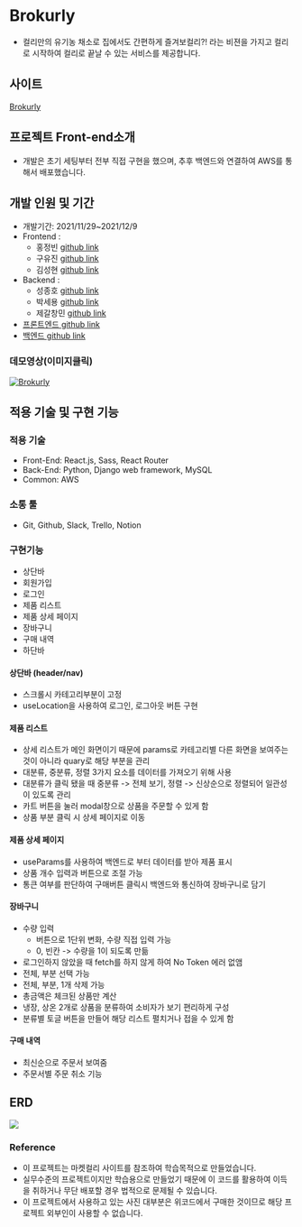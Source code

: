 # Brokurly

- 컬리만의 유기농 채소로 집에서도 간편하게 즐겨보컬리?! 라는 비젼을 가지고 컬리로 시작하여 컬리로 끝날 수 있는 서비스를 제공합니다.

## 사이트

[Brokurly](http://brokurly.s3-website.ap-northeast-2.amazonaws.com/)

## 프로젝트 Front-end소개

- 개발은 초기 세팅부터 전부 직접 구현을 했으며, 추후 백엔드와 연결하여 AWS를 통해서 배포했습니다.

## 개발 인원 및 기간

- 개발기간: 2021/11/29~2021/12/9
- Frontend :
  - 홍정빈 [github link](https://github.com/tohjbin2)
  - 구유진 [github link](https://github.com/sodalite1204)
  - 김성현 [github link](https://github.com/Globalkmaria)
- Backend :
  - 성종호 [github link](https://github.com/SeongJongHo)
  - 박세용 [github link](https://github.com/se-yong)
  - 제갈창민 [github link](https://github.com/Ted0527)
    <br/>
- [프론트엔드 github link](https://github.com/wecode-bootcamp-korea/27-1st-Brokurly-frontend.git)
- [백엔드 github link](https://github.com/wecode-bootcamp-korea/27-1st-Brokurly-backend.git)

### 데모영상(이미지클릭)

[![Brokurly](https://images.velog.io/images/sodalite1204/post/c8929616-0e2f-4f1d-81ce-9efd896c4a03/%E1%84%89%E1%85%B3%E1%84%8F%E1%85%B3%E1%84%85%E1%85%B5%E1%86%AB%E1%84%89%E1%85%A3%E1%86%BA%202021-12-13%2010.03.14.png)](https://youtu.be/th74v_hDXtM)

## 적용 기술 및 구현 기능

### 적용 기술

- Front-End: React.js, Sass, React Router
- Back-End: Python, Django web framework, MySQL
- Common: AWS

### 소통 툴

- Git, Github, Slack, Trello, Notion

### 구현기능

- 상단바
- 회원가입
- 로그인
- 제품 리스트
- 제품 상세 페이지
- 장바구니
- 구매 내역
- 하단바

#### 상단바 (header/nav)

- 스크롤시 카테고리부분이 고정
- useLocation을 사용하여 로그인, 로그아웃 버튼 구현

#### 제품 리스트

- 상세 리스트가 메인 화면이기 때문에 params로 카테고리별 다른 화면을 보여주는 것이 아니라 quary로 해당 부분을 관리
- 대분류, 중분류, 정렬 3가지 요소를 데이터를 가져오기 위해 사용
- 대분류가 클릭 됐을 때 중분류 -> 전체 보기, 정렬 -> 신상순으로 정렬되어 일관성이 있도록 관리
- 카트 버튼을 눌러 modal창으로 상품을 주문할 수 있게 함
- 상품 부분 클릭 시 상세 페이지로 이동

#### 제품 상세 페이지

- useParams를 사용하여 백엔드로 부터 데이터를 받아 제품 표시
- 상품 개수 입력과 버튼으로 조절 가능
- 통큰 여부를 판단하여 구매버튼 클릭시 백엔드와 통신하여 장바구니로 담기

#### 장바구니

- 수량 입력
  - 버튼으로 1단위 변화, 수량 직접 입력 가능
  - 0, 빈칸 -> 수량을 1이 되도록 만듦
- 로그인하지 않았을 때 fetch를 하지 않게 하여 No Token 에러 없앰
- 전체, 부분 선택 가능
- 전체, 부분, 1개 삭제 가능
- 총금액은 체크된 상품만 계산
- 냉장, 상온 2개로 상품을 분류하여 소비자가 보기 편리하게 구성
- 분류별 토글 버튼을 만들어 해당 리스트 펼치거나 접을 수 있게 함

#### 구매 내역

- 최신순으로 주문서 보여줌
- 주문서별 주문 취소 기능

## ERD

![](https://images.velog.io/images/sodalite1204/post/73e9d194-bb45-40df-bf7c-09ae5fc2baa2/erd.png)

### Reference

- 이 프로젝트는 마켓컬리 사이트를 참조하여 학습목적으로 만들었습니다.
- 실무수준의 프로젝트이지만 학습용으로 만들었기 때문에 이 코드를 활용하여 이득을 취하거나 무단 배포할 경우 법적으로 문제될 수 있습니다.
- 이 프로젝트에서 사용하고 있는 사진 대부분은 위코드에서 구매한 것이므로 해당 프로젝트 외부인이 사용할 수 없습니다.
